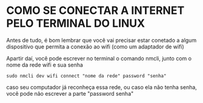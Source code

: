 # COMO SE CONECTAR A INTERNET PELO TERMINAL DO LINUX 

Antes de tudo, é bom lembrar que você vai precisar estar conetado a algum
dispositivo que permita a conexão ao wifi (como um adaptador de wifi)

Apartir daí, você pode escrever no terminal o comando nmcli, junto com o
nome da rede wifi e sua senha

```
sudo nmcli dev wifi connect "nome da rede" password "senha"
```

caso seu computador já reconheça essa rede, ou caso ela não tenha senha, 
você pode não escrever a parte "password senha"

